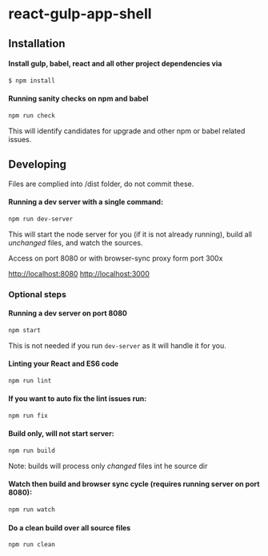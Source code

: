 # react-gulp-app-shell

Installation
--------------

#### Install gulp, babel, react and all other project dependencies via
```sh
$ npm install
```

#### Running sanity checks on npm and babel
```sh
npm run check
```
This will identify candidates for upgrade and other npm or babel related issues.


Developing
--------------

Files are complied into /dist folder, do not commit these.

#### Running a dev server with a single command:
```sh
npm run dev-server
```
This will start the node server for you (if it is not already running), build all _unchanged_ files, and watch the sources.

Access on port 8080 or with browser-sync proxy form port 300x

[http://localhost:8080](http://localhost:8080)
[http://localhost:3000](http://localhost:3000)

### Optional steps

#### Running a dev server on port 8080
```sh
npm start
```
This is not needed if you run `dev-server` as it will handle it for you.

#### Linting your React and ES6 code 
```sh
npm run lint
```

#### If you want to auto fix the lint issues run: 
```sh
npm run fix
```

#### Build only, will not start server:
```sh
npm run build
```
Note: builds will process only _changed_ files int he source dir


#### Watch then build and browser sync cycle (requires running server on port 8080):
```sh
npm run watch
```

#### Do a clean build over all source files
```sh
npm run clean
```
